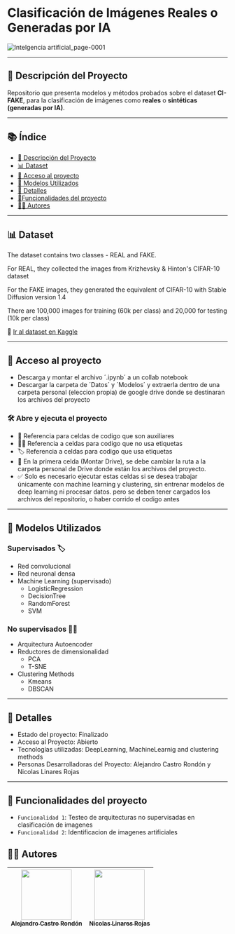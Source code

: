 # Clasificación de Imágenes Reales o Generadas por IA

![Intelgencia artificial_page-0001](https://github.com/user-attachments/assets/1f683238-1e3d-4ef5-bfd9-e151d88b7d10)

---

## 📌 Descripción del Proyecto

Repositorio que presenta modelos y métodos probados sobre el dataset **CI-FAKE**, para la clasificación de imágenes como **reales** o **sintéticas (generadas por IA)**.

---

## 📚 Índice

- [📌 Descripción del Proyecto](#-descripción-del-proyecto)
- [📊 Dataset](#-dataset)
- [📁 Acceso al proyecto](#-acceso-al-proyecto)
- [🧠 Modelos Utilizados](#-modelos-utilizados)
- [📃 Detalles](#-detalles)
- [:hammer:Funcionalidades del proyecto]()
- [👨‍💻 Autores]()

---

## 📊 Dataset

The dataset contains two classes - REAL and FAKE.

For REAL, they collected the images from Krizhevsky & Hinton's CIFAR-10 dataset

For the FAKE images, they generated the equivalent of CIFAR-10 with Stable Diffusion version 1.4

There are 100,000 images for training (60k per class) and 20,000 for testing (10k per class)

🔗 [Ir al dataset en Kaggle](https://www.kaggle.com/datasets/birdy654/cifake-real-and-ai-generated-synthetic-images)

---

## 📁 Acceso al proyecto
- Descarga y montar el archivo ´.ipynb´ a un collab notebook
- Descargar la carpeta de ´Datos´ y ´Modelos´ y extraerla dentro de una carpeta personal (eleccion propia) de google drive donde se destinaran los archivos del proyecto

### 🛠️ Abre y ejecuta el proyecto
- 📌 Referencia para celdas de codigo que son auxiliares
- 🥷🏿 Referencia a celdas para codigo que no usa etiquetas
- 🏷️ Referencia a celdas para codigo que usa etiquetas
- 🚨 En la primera celda (Montar Drive), se debe cambiar la ruta a la carpeta personal de Drive donde están los archivos del proyecto.
- ✅ Solo es necesario ejecutar estas celdas si se desea trabajar únicamente con machine learning y clustering, sin entrenar modelos de deep learning ni procesar datos. pero se deben tener cargados los archivos del repositorio, o haber corrido el codigo antes

---

## 🧠 Modelos Utilizados
### Supervisados 🏷️
- Red convolucional 
- Red neuronal densa 
- Machine Learning (supervisado)
  - LogisticRegression
  - DecisionTree
  - RandomForest
  - SVM
### No supervisados 🥷🏿
- Arquitectura Autoencoder 
- Reductores de dimensionalidad 
  - PCA
  - T-SNE
- Clustering Methods 
  - Kmeans
  - DBSCAN
 
---

## 📃 Detalles
- Estado del proyecto: Finalizado
- Acceso al Proyecto: Abierto
- Tecnologías utilizadas: DeepLearning, MachineLearnig and clustering methods
- Personas Desarrolladoras del Proyecto: Alejandro Castro Rondón y Nicolas Linares Rojas

---

## :hammer: Funcionalidades del proyecto
- `Funcionalidad 1`: Testeo de arquitecturas no supervisadas en clasificación de imagenes 
- `Funcionalidad 2`: Identificacion de imagenes artificiales

## 👨‍💻 Autores
| [<img src="https://avatars.githubusercontent.com/u/120747172?v=4" width=115><br><sub>Alejandro Castro Rondón</sub>](https://github.com/AleCastro06-collab) | [<img src="https://avatars.githubusercontent.com/u/159267707?v=4" width=115><br><sub>Nicolas Linares Rojas</sub>](https://github.com/nicolaslinaresrojas) |
| :---: | :---: | 
